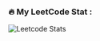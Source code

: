 ### 🔥 My LeetCode Stat :
![Leetcode Stats](https://leetcard.jacoblin.cool/shadik14?theme=dark&font=Poppins&ext=activity)
